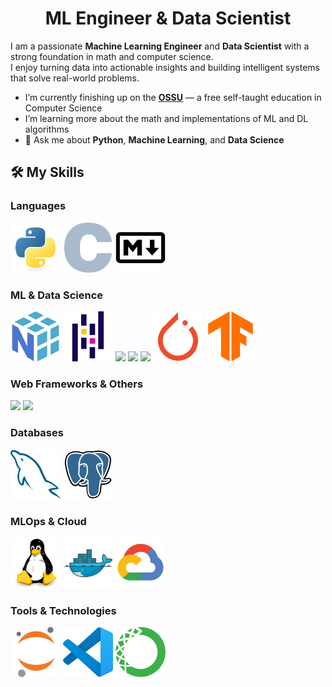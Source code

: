 <h1 align="center">ML Engineer & Data Scientist</h1>

I am a passionate **Machine Learning Engineer** and **Data Scientist** with a strong foundation in math and computer science.  
I enjoy turning data into actionable insights and building intelligent systems that solve real-world problems.  

- I’m currently finishing up on the [**OSSU**](https://github.com/ossu/data-science) — a free self-taught education in Computer Science  
- I’m learning more about the math and implementations of ML and DL algorithms  
- 💬 Ask me about **Python**, **Machine Learning**, and **Data Science**

<h2>🛠 My Skills</h2>

<!-- Languages -->
<h3>Languages</h3>
<p>
  <img src="https://raw.githubusercontent.com/devicons/devicon/master/icons/python/python-original.svg" height="80">
  <img src="https://raw.githubusercontent.com/devicons/devicon/master/icons/c/c-original.svg" height="80">
  <img src="https://raw.githubusercontent.com/devicons/devicon/master/icons/markdown/markdown-original.svg" height="80">
</p>

<!-- ML & Data Science -->
<h3>ML & Data Science</h3>
<p>
  <img src="https://raw.githubusercontent.com/devicons/devicon/master/icons/numpy/numpy-original.svg" height="80">
  <img src="https://raw.githubusercontent.com/devicons/devicon/master/icons/pandas/pandas-original.svg" height="80">
  <img src="https://seaborn.pydata.org/_images/logo-mark-lightbg.svg" height="80">
  <img src="https://upload.wikimedia.org/wikipedia/commons/8/84/Matplotlib_icon.svg" height="80">
  <img src="https://raw.githubusercontent.com/devicons/devicon/master/icons/scikit-learn/scikit-learn-original.svg" height="80">
  <img src="https://raw.githubusercontent.com/devicons/devicon/master/icons/pytorch/pytorch-original.svg" height="80">
  <img src="https://raw.githubusercontent.com/devicons/devicon/master/icons/tensorflow/tensorflow-original.svg" height="80">
</p>

<!-- Web Frameworks -->
<h3>Web Frameworks & Others</h3>
<p>
  <img src="https://streamlit.io/images/brand/streamlit-logo-primary-colormark-darktext.png" height="80">
  <img src="https://upload.wikimedia.org/wikipedia/commons/d/d5/Selenium_Logo.png" height="80">
</p>

<!-- Databases -->
<h3>Databases</h3>
<p>
  <img src="https://raw.githubusercontent.com/devicons/devicon/master/icons/mysql/mysql-original.svg" height="80">
  <img src="https://raw.githubusercontent.com/devicons/devicon/master/icons/postgresql/postgresql-original.svg" height="80">
</p>

<!-- MLOps & Cloud -->
<h3>MLOps & Cloud</h3>
<p>
  <img src="https://raw.githubusercontent.com/devicons/devicon/master/icons/linux/linux-original.svg" height="80">
  <img src="https://raw.githubusercontent.com/devicons/devicon/master/icons/docker/docker-original.svg" height="80">
  <img src="https://raw.githubusercontent.com/devicons/devicon/master/icons/googlecloud/googlecloud-original.svg" height="80">
</p>

<!-- Tools & Technologies -->
<h3>Tools & Technologies</h3>
<p>
  <img src="https://raw.githubusercontent.com/devicons/devicon/master/icons/jupyter/jupyter-original.svg" height="80">
  <img src="https://raw.githubusercontent.com/devicons/devicon/master/icons/vscode/vscode-original.svg" height="80">
  <img src="https://raw.githubusercontent.com/devicons/devicon/master/icons/anaconda/anaconda-original.svg" height="80">
</p>
